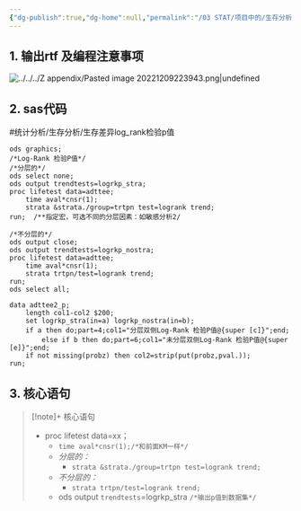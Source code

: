 ```yaml
---
{"dg-publish":true,"dg-home":null,"permalink":"/03 STAT/项目中的/生存分析/02 生存分析-分层（不分层）log-rank求两组的差异p值/","dgPassFrontmatter":true}
---
```



## 1. 输出rtf 及编程注意事项

![../../../Z appendix/Pasted image 20221209223943.png|undefined](/img/user/Z%20appendix/Pasted%20image%2020221209223943.png)

## 2. sas代码

#统计分析/生存分析/生存差异log_rank检验p值

```sas
ods graphics;
/*Log-Rank 检验P值*/
/*分层的*/
ods select none;
ods output trendtests=logrkp_stra;
proc lifetest data=adttee;
	time aval*cnsr(1);
	strata &strata./group=trtpn test=logrank trend;
run;  /**指定宏，可选不同的分层因素：如敏感分析2/

/*不分层的*/
ods output close;
ods output trendtests=logrkp_nostra;
proc lifetest data=adttee;
	time aval*cnsr(1);
	strata trtpn/test=logrank trend;
run;
ods select all;

data adttee2_p;
	length col1-col2 $200;
	set logrkp_stra(in=a) logrkp_nostra(in=b);
	if a then do;part=4;col1="分层双侧Log-Rank 检验P值@{super [c]}";end;
		else if b then do;part=6;col1="未分层双侧Log-Rank 检验P值@{super [e]}";end;
	if not missing(probz) then col2=strip(put(probz,pval.));
run;
```

## 3. 核心语句

> [!note]+ 核心语句 
> - proc lifetest data=xx；
> 	- `time aval*cnsr(1);/*和前面KM一样*/`
> 	- *分层的：*
> 		- `strata &strata./group=trtpn test=logrank trend;`
> 	- *不分层的：*
> 		- `strata trtpn/test=logrank trend;`
> 	- ods output `trendtests`=logrkp_stra `/*输出p值到数据集*/`





